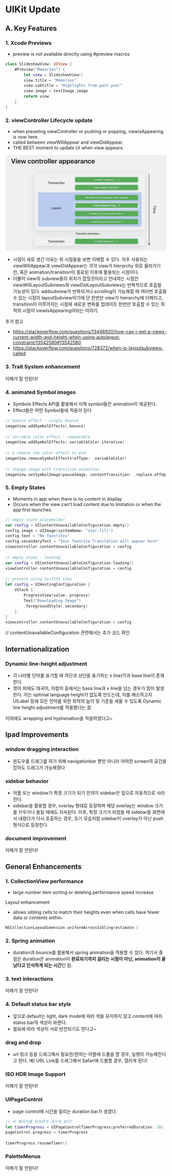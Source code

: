 # UIKit Update

## A. Key Features
### 1. Xcode Previews
- preview is not available directly using #preview macros
```swift
class SlideshowView: UIView {
    #Preview("Memories") {
        let view = SlideshowView()
        view.title = "Memories"
        view.subtitle = "Highlights from past year"
        view.image = testImage.image
        return view
    }
}
```

### 2. viewController Lifecycle update
- when preseting viewController or pushing or popping, viewisAppearing is now here.
- called between viewWillAppear and viewDidAppear.
- THE BEST moment to update UI when view appears.
<img src="asset/viewIsAppearing.png">

- 시점이 새로 생긴 이유는 위 시점들을 보면 이해할 수 있다.
자주 사용되는 viewWillAppear과 viewDidAppear는 각각 view가 hierarchy 위로 올라가기 전, 혹은 animation/transition이 종료된 이후에 활용되는 시점이다.
- 더불어 view의 subview들의 위치가 잡힐것이라고 안내하는 시점인 viewWillLayoutSubviews와 viewDidLayoutSubviews는 반복적으로 호출될 가능성이 있다. addsubview가 반복되거나 scrolling이 가능해질 때 여러번 호출될 수 있는 시점이 layoutSubview이기에 단 한번만 view가 hierarchy에 더해지고, transition이 이루어지는 시점에 새로운 변화를 업데이트 한번만 호출할 수 있는 최적의 시점이 viewIsAppearing이라는 이야기.

추가 참고
- https://stackoverflow.com/questions/13446920/how-can-i-get-a-views-current-width-and-height-when-using-autolayout-constraint/13542580#13542580
- https://stackoverflow.com/questions/728372/when-is-layoutsubviews-called

### 3. Trait System enhancement
이해가 잘 안된다!

### 4. animated Symbol images
- Symbols Effects API를 활용해서 이제 symbol들은 animation이 제공된다.
- Effect들은 어떤 Symbol들에 적용이 된다
```swift
// bounce effect - single bounce
imageView.addSymbolEffects(.bounce)

// variable color effect - repeatable
imageView.addSymbolEffects(.variableColor.iterative)

// & remove the color effect to end
imageView.removeSymbolEffects(ofType: .variableColor)

// change image with transition animation
imageView.setSymbolImage(pauseImage, contentTransition: .replace.offUp)
```

### 5. Empty States
- Moments in app when there is no content in display
- Occurs when the view can't load content due to limitation or when the app first launches.
```swift
// empty state placeholder
var config = UIContentUnavailableConfiguration.empty()
config.image = UIImage(systemName: "star.fill")
config.text = "No favorites"
config.secondaryText = "Your favorite Translation will appear here"
viewcontroller.contentUnavailableConfiguration = config

// empty state - loading
var config = UIContentUnavailableConfiguration.loading()
viewController.contentUnavailableConfiguration = config

// present using SwiftUI view
let config = UIHostingConfiguration {
    VStack {
        ProgressView(value: progress)
        Text("Downloading Image")
        .foregroundStyle(.secondary)
    }
}
viewcontroller.contentUnavailableConfiguration = config
```

// contentUnavailableConfiguration 관련해서는 추가 코드 확인

## Internationalization
### Dynamic line-height adjustment
- 각 나라별 단어를 표기할 때 하단과 상단을 표기하는 x line(?)과 base line이 존재한다.
- 영어 외에도 태국어, 아랍어 등에서는 base line과 x line을 넘는 경우가 많이 발생한다.
이는 optimal language height가 없도록 만드는데, 이를 해소하고자 UILabel 등에 모든 언어를 위한 최적의 높이 및 기준을 세울 수 있도록 Dynamic line height adjustment를 적용했다는 점

이외에도 wrapping and hyphenation을 적용하였다고~

## Ipad Improvements
### window dragging interaction
- 윈도우를 드래그를 하기 위해 navigationbar 뿐만 아니라 어떠한 screen의 공간을 잡아도 드래그가 가능해졌다

### sidebar behavior
- 어플 또는 window가 특정 크기가 되기 전까지 sidebar은 앞으로 자동적으로 사라진다.
- sidebar을 활용할 경우, overlay 형태로 등장하며 해당 overlay는 window 크기를 키우거나 줄일 때에도 지속된다.
이후, 특정 크기가 되었을 때 sidebar을 화면에서 내렸다가 다시 호출하는 경우, 초기 모습처럼 sidebar이 overlay가 아닌 push 형식으로 등장한다.

### document improvement
이해가 잘 안된다!

## General Enhancements
### 1. CollectionView performance
- large number item sorting or deleting performance speed increase

Layout enhancement
- allows sibling cells to match their heights even when cells have fewer data or contents within.
```swift
NSCollectionLayouDimension.uniformAcrossSibling(estimate:)
```

### 2. Spring animation
- duration과 bounce를 활용해서 spring animation을 적용할 수 있다.
여기서 중점은 duration은 animation이 **완료되기까지 걸리는 시점이 아닌, animation이 끝났다고 인식하게 되는 시간**인 점.

### 3. text interactions
이해가 잘 안된다!

### 4. Default status bar style
- 앞으로 default는 light, dark mode에 따라 색을 유지하지 않고 content에 따라 status bar의 색상이 바뀐다.
- 필요에 따라 색상이 서로 반전되기도 한다고~

### drag and drop
- url 링크 등을 드래그해서 필요한/원하는 어플에 드롭을 할 경우, 실행이 가능해진다고 한다.
예) URL Link를 드래그해서 Safari에 드롭할 경우, 열리게 된다!

### ISO HDR Image Support
이해가 잘 안된다!

### UIPageControl
- page control에 시간을 알리는 duration bar가 생겼다.
```swift
// 각 페이지별 타이머가 생기게 된다!
let timerProgress = UIPageControlTimerProgress(preferredDuration: 10)
pageControl.progress = timerProgress

timerProgress.resumeTimer()
```

### PaletteMenus
이해가 잘 안된다!
